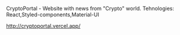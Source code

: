 CryptoPortal - Website with news from "Crypto" world.
Tehnologies: React,Styled-components,Material-UI

http://cryptoportal.vercel.app/
